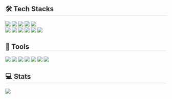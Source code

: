 
<div style="text-align: left;">
  <h2 style="border-bottom: 1px solid #d8dee4; color: #282d33;"> 🛠️ Tech Stacks </h2> 
  <div style="margin: ; text-align: left;" "text-align: left;"> 
    <img src="https://img.shields.io/badge/Java-007396?style=flat-square&logo=Java&logoColor=white">
    <img src="https://img.shields.io/badge/C-A8B9CC?style=flat-square&logo=C&logoColor=white">
    <img src="https://img.shields.io/badge/Python-3776AB?style=flat-square&logo=Python&logoColor=white">
    <img src="https://img.shields.io/badge/HTML5-E34F26?style=flat-square&logo=HTML5&logoColor=white">
    <img src="https://img.shields.io/badge/CSS3-1572B6?style=flat-square&logo=CSS3&logoColor=white">
    <br/><img src="https://img.shields.io/badge/React-61DAFB?style=flat-square&logo=React&logoColor=white">
    <img src="https://img.shields.io/badge/Spring-6DB33F?style=flat-square&logo=Spring&logoColor=white">
    <img src="https://img.shields.io/badge/Spring Boot-6DB33F?style=flat-square&logo=Spring Boot&logoColor=white">
    <img src="https://img.shields.io/badge/Tensorflow-FF6F00?style=flat-square&logo=Tensorflow&logoColor=white">
    <img src="https://img.shields.io/badge/MySQL-4479A1?style=flat-square&logo=MySQL&logoColor=white">
    <img src="https://img.shields.io/badge/Oracle-F80000?style=flat-square&logo=Oracle&logoColor=white">
  </div>
  <h2 style="border-bottom: 1px solid #d8dee4; color: #282d33;">🔨 Tools</h2> 
    <img src="https://img.shields.io/badge/Visual Studio Code-007ACC?style=flat-square&logo=Visual Studio Code&logoColor=white"/>  
    <img src="https://img.shields.io/badge/Android Studio-3DDC84?style=flat-square&logo=Android Studio&logoColor=white"/>
    <img src="https://img.shields.io/badge/Intellij IDEA-000000?style=flat-square&logo=Intellij IDEA&logoColor=white"/>
    <img src="https://img.shields.io/badge/Slack-4A154B?style=flat-square&logo=slack&logoColor=white"/>
    <img src="https://img.shields.io/badge/Notion-000000?style=flat-square&logo=notion&logoColor=white"/>
    <img src="https://img.shields.io/badge/Git-F05032?style=flat-square&logo=Git&logoColor=white">
    <img src="https://img.shields.io/badge/Github-181717?style=flat-square&logo=Github&logoColor=white">
  </div>
  <div style="text-align: left;"> 
    <h2 style="border-bottom: 1px solid #d8dee4; color: #282d33;"> 💻 Stats </h2> 
    <div style="text-align: left;"> 
      <img src="https://github-readme-stats.vercel.app/api?username=jiminseon&bg_color=180,ffffff,00000000&title_color=e43f81&text_color=e43f81"/> 
  </div>
</div>


